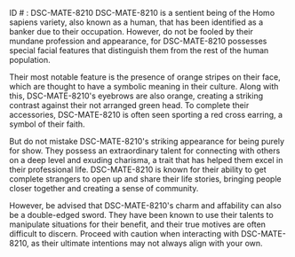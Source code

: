 ID # : DSC-MATE-8210
DSC-MATE-8210 is a sentient being of the Homo sapiens variety, also known as a human, that has been identified as a banker due to their occupation. However, do not be fooled by their mundane profession and appearance, for DSC-MATE-8210 possesses special facial features that distinguish them from the rest of the human population.

Their most notable feature is the presence of orange stripes on their face, which are thought to have a symbolic meaning in their culture. Along with this, DSC-MATE-8210's eyebrows are also orange, creating a striking contrast against their not arranged green head. To complete their accessories, DSC-MATE-8210 is often seen sporting a red cross earring, a symbol of their faith.

But do not mistake DSC-MATE-8210's striking appearance for being purely for show. They possess an extraordinary talent for connecting with others on a deep level and exuding charisma, a trait that has helped them excel in their professional life. DSC-MATE-8210 is known for their ability to get complete strangers to open up and share their life stories, bringing people closer together and creating a sense of community.

However, be advised that DSC-MATE-8210's charm and affability can also be a double-edged sword. They have been known to use their talents to manipulate situations for their benefit, and their true motives are often difficult to discern. Proceed with caution when interacting with DSC-MATE-8210, as their ultimate intentions may not always align with your own.